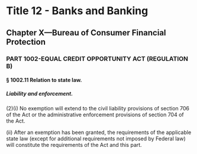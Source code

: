 
# Title 12 - Banks and Banking
## Chapter X—Bureau of Consumer Financial Protection
### PART 1002-EQUAL CREDIT OPPORTUNITY ACT (REGULATION B)
#### § 1002.11 Relation to state law.
##### Liability and enforcement.

(2)(i) No exemption will extend to the civil liability provisions of section 706 of the Act or the administrative enforcement provisions of section 704 of the Act.

(ii) After an exemption has been granted, the requirements of the applicable state law (except for additional requirements not imposed by Federal law) will constitute the requirements of the Act and this part.
